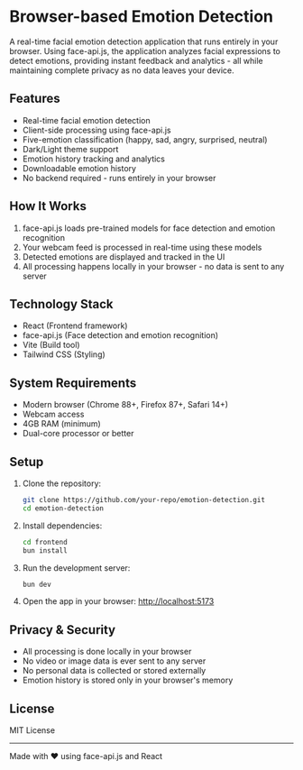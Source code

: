 # Browser-based Emotion Detection

A real-time facial emotion detection application that runs entirely in your browser. Using face-api.js, the application analyzes facial expressions to detect emotions, providing instant feedback and analytics - all while maintaining complete privacy as no data leaves your device.

## Features

- Real-time facial emotion detection
- Client-side processing using face-api.js
- Five-emotion classification (happy, sad, angry, surprised, neutral)
- Dark/Light theme support
- Emotion history tracking and analytics
- Downloadable emotion history
- No backend required - runs entirely in your browser

## How It Works

1. face-api.js loads pre-trained models for face detection and emotion recognition
2. Your webcam feed is processed in real-time using these models
3. Detected emotions are displayed and tracked in the UI
4. All processing happens locally in your browser - no data is sent to any server

## Technology Stack

- React (Frontend framework)
- face-api.js (Face detection and emotion recognition)
- Vite (Build tool)
- Tailwind CSS (Styling)

## System Requirements

- Modern browser (Chrome 88+, Firefox 87+, Safari 14+)
- Webcam access
- 4GB RAM (minimum)
- Dual-core processor or better

## Setup

1. Clone the repository:
   ```bash
   git clone https://github.com/your-repo/emotion-detection.git
   cd emotion-detection
   ```

2. Install dependencies:
   ```bash
   cd frontend
   bun install
   ```

3. Run the development server:
   ```bash
   bun dev
   ```

4. Open the app in your browser:
   [http://localhost:5173](http://localhost:5173)

## Privacy & Security

- All processing is done locally in your browser
- No video or image data is ever sent to any server
- No personal data is collected or stored externally
- Emotion history is stored only in your browser's memory

## License

MIT License

---

Made with ❤️ using face-api.js and React